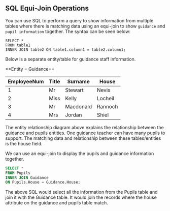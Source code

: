 ## SQL Equi-Join Operations

You can use SQL to perform a query to show information from multiple tables where there is matching data using an equi-join to show `guidance` and `pupil information` together. The syntax can be seen below:

```pseudocode title="Insert Syntax" linenums="1"
SELECT *
FROM table1
INNER JOIN table2 ON table1.column1 = table2.column1;
```

Below is a separate entity/table for guidance staff information. 

==Entity = Guidance==

| EmployeeNum | Title | Surname   | House
| ------------| ----- | --------- | -----
| 1           | Mr    | Stewart   | Nevis
| 2           | Miss  | Kelly     | Locheil
| 3           | Mr    | Macdonald | Rannoch
| 4           | Mrs   | Jordan    | Shiel

The entity relationship diagram above explains the relationship between the guidance and pupils entities. One guidance teacher can have many pupils to support. The matching data and relationship between these tables/entities is the house field.

We can use an equi-join to display the pupils and guidance information together. 

```sql title="Equi-Joins" linenums="1"
SELECT * 
FROM Pupils
INNER JOIN Guidance
ON Pupils.House = Guidance.House;
```

The above SQL would select all the information from the Pupils table and join it with the Guidance table. It would join the records where the house attribute on the guidance and pupils table match. 